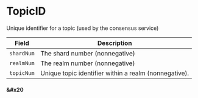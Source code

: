 # TopicID

Unique identifier for a topic (used by the consensus service)

| Field      | Description                                           |
| ---------- | ----------------------------------------------------- |
| `shardNum` | The shard number (nonnegative)                        |
| `realmNum` | The realm number (nonnegative)                        |
| `topicNum` | Unique topic identifier within a realm (nonnegative). |

#### \&#x20 <a href="#undefined" id="undefined"></a>
